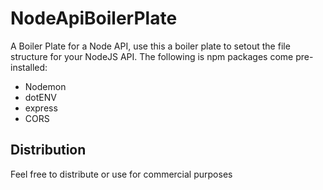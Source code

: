 # NodeApiBoilerPlate
A Boiler Plate for a Node API, use this a boiler plate to setout the file structure for your NodeJS API.
The following is npm packages come pre-installed:
- Nodemon
- dotENV
- express
- CORS

## Distribution
Feel free to distribute or use for commercial purposes
